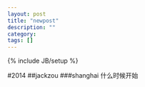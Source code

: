 ```yaml
---
layout: post
title: "newpost"
description: ""
category: 
tags: []
---
```

{% include JB/setup %}

#2014
##jackzou
###shanghai
什么时候开始
